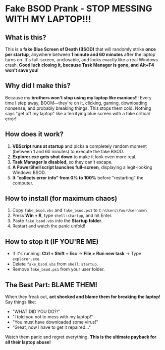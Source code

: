 # Fake BSOD Prank - STOP MESSING WITH MY LAPTOP!!!

## What is this?
This is a **fake Blue Screen of Death (BSOD)** that will randomly strike **once per startup**, anywhere between **1 minute and 60 minutes** after the laptop turns on. It's full-screen, unclosable, and looks exactly like a real Windows crash. **Good luck closing it, because Task Manager is gone, and Alt+F4 won't save you!**

## Why did I make this?
Because my **brothers won't stop using my laptop like maniacs**!!! Every time I step away, BOOM—they're on it, clicking, gaming, downloading nonsense, and probably breaking things. This stops them cold. Nothing says "get off my laptop" like a terrifying blue screen with a fake critical error!

## How does it work?
1. **VBScript runs at startup** and picks a completely random moment (between 1 and 60 minutes) to execute the fake BSOD.
2. **Explorer.exe gets shut down** to make it look even more real.
3. **Task Manager is disabled**, so they can't escape.
4. **A PowerShell script launches full-screen**, displaying a legit-looking Windows BSOD.
5. **It "collects error info" from 0% to 100%** before "restarting" the computer.

## How to install (for maximum chaos)
1. Copy `fake_bsod.vbs` and `fake_bsod.ps1` to `C:\Users\YourUsername\`
2. Press **Win + R**, type `shell:startup`, and hit Enter.
3. Paste `fake_bsod.vbs` into the **Startup folder**.
4. Restart and watch the panic unfold!

## How to stop it (IF YOU'RE ME)
- If it's running: **Ctrl + Shift + Esc** → **File > Run new task** → Type `explorer.exe`.
- Delete `fake_bsod.vbs` from `shell:startup`.
- Remove `fake_bsod.ps1` from your user folder.

## The Best Part: BLAME THEM!
When they freak out, **act shocked and blame them for breaking the laptop!** Say things like:
- "WHAT DID YOU DO?!"
- "I told you not to mess with my laptop!"
- "You must have downloaded some virus!"
- "Great, now I have to get it repaired..."

Watch them panic and regret everything. **This is the ultimate payback for all their laptop abuse!**

